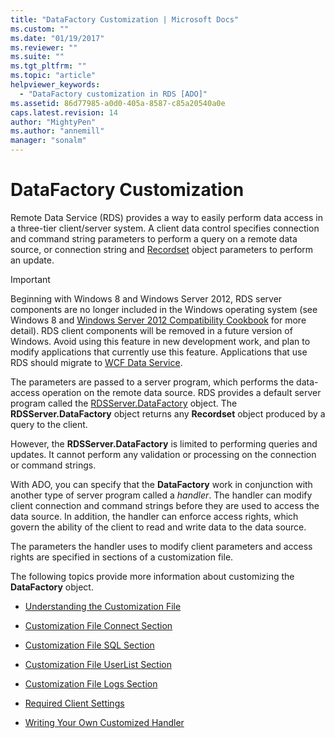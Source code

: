 ```yaml
---
title: "DataFactory Customization | Microsoft Docs"
ms.custom: ""
ms.date: "01/19/2017"
ms.reviewer: ""
ms.suite: ""
ms.tgt_pltfrm: ""
ms.topic: "article"
helpviewer_keywords: 
  - "DataFactory customization in RDS [ADO]"
ms.assetid: 86d77985-a0d0-405a-8587-c85a20540a0e
caps.latest.revision: 14
author: "MightyPen"
ms.author: "annemill"
manager: "sonalm"
---
```

# DataFactory Customization
Remote Data Service (RDS) provides a way to easily perform data access in a three-tier client/server system. A client data control specifies connection and command string parameters to perform a query on a remote data source, or connection string and [Recordset](../../../ado/reference/ado-api/recordset-object-ado.md) object parameters to perform an update.  
  
> [!IMPORTANT]
>  Beginning with Windows 8 and Windows Server 2012, RDS server components are no longer included in the Windows operating system (see Windows 8 and [Windows Server 2012 Compatibility Cookbook](https://www.microsoft.com/en-us/download/details.aspx?id=27416) for more detail). RDS client components will be removed in a future version of Windows. Avoid using this feature in new development work, and plan to modify applications that currently use this feature. Applications that use RDS should migrate to [WCF Data Service](http://go.microsoft.com/fwlink/?LinkId=199565).  
  
 The parameters are passed to a server program, which performs the data-access operation on the remote data source. RDS provides a default server program called the [RDSServer.DataFactory](../../../ado/reference/rds-api/datafactory-object-rdsserver.md) object. The **RDSServer.DataFactory** object returns any **Recordset** object produced by a query to the client.  
  
 However, the **RDSServer.DataFactory** is limited to performing queries and updates. It cannot perform any validation or processing on the connection or command strings.  
  
 With ADO, you can specify that the **DataFactory** work in conjunction with another type of server program called a *handler*. The handler can modify client connection and command strings before they are used to access the data source. In addition, the handler can enforce access rights, which govern the ability of the client to read and write data to the data source.  
  
 The parameters the handler uses to modify client parameters and access rights are specified in sections of a customization file.  
  
 The following topics provide more information about customizing the **DataFactory** object.  
  
-   [Understanding the Customization File](../../../ado/guide/remote-data-service/understanding-the-customization-file.md)  
  
-   [Customization File Connect Section](../../../ado/guide/remote-data-service/customization-file-connect-section.md)  
  
-   [Customization File SQL Section](../../../ado/guide/remote-data-service/customization-file-sql-section.md)  
  
-   [Customization File UserList Section](../../../ado/guide/remote-data-service/customization-file-userlist-section.md)  
  
-   [Customization File Logs Section](../../../ado/guide/remote-data-service/customization-file-logs-section.md)  
  
-   [Required Client Settings](../../../ado/guide/remote-data-service/required-client-settings.md)  
  
-   [Writing Your Own Customized Handler](../../../ado/guide/remote-data-service/writing-your-own-customized-handler.md)


